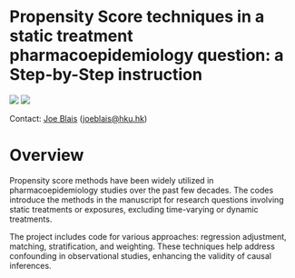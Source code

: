 # Propensity Score techniques in a static treatment pharmacoepidemiology question: a Step-by-Step instruction 
![](https://img.shields.io/badge/Language-R-blue?style=flat)
![](https://img.shields.io/badge/progress-45%25-yellowgreen?style=flat)


Contact: [Joe Blais]([https://www.bryer.org/](https://www.pharma.hku.hk/en/Our-People/Professoriate/Assistant-Professor/Professor-Joseph-Edgar-BLAIS/Professor-Joseph-Edgar-BLAIS)) (<joeblais@hku.hk>)  

# Overview

Propensity score methods have been widely utilized in pharmacoepidemiology studies over the past few decades. The codes introduce the methods in the manuscript for research questions involving static treatments or exposures, excluding time-varying or dynamic treatments.

The project includes code for various approaches: regression adjustment, matching, stratification, and weighting. These techniques help address confounding in observational studies, enhancing the validity of causal inferences.


